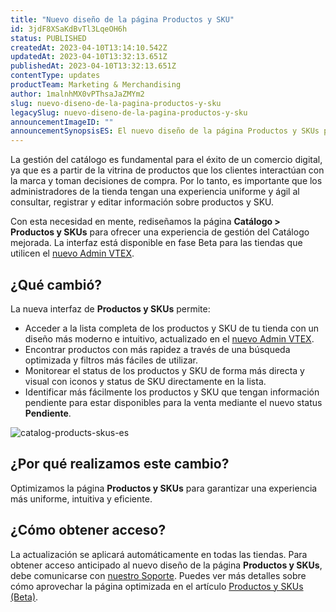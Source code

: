 ```yaml
---
title: "Nuevo diseño de la página Productos y SKU"
id: 3jdF8XSaKdBvTl3LqeOH6h
status: PUBLISHED
createdAt: 2023-04-10T13:14:10.542Z
updatedAt: 2023-04-10T13:32:13.651Z
publishedAt: 2023-04-10T13:32:13.651Z
contentType: updates
productTeam: Marketing & Merchandising
author: 1malnhMX0vPThsaJaZMYm2
slug: nuevo-diseno-de-la-pagina-productos-y-sku
legacySlug: nuevo-diseno-de-la-pagina-productos-y-sku
announcementImageID: ""
announcementSynopsisES: El nuevo diseño de la página Productos y SKUs permite gestionar el catálogo de tu tienda de forma más eficaz.
---
```


La gestión del catálogo es fundamental para el éxito de un comercio digital, ya que es a partir de la vitrina de productos que los clientes interactúan con la marca y toman decisiones de compra. Por lo tanto, es importante que los administradores de la tienda tengan una experiencia uniforme y ágil al consultar, registrar y editar información sobre productos y SKU.

Con esta necesidad en mente, rediseñamos la página **Catálogo > Productos y SKUs** para ofrecer una experiencia de gestión del Catálogo mejorada. La interfaz está disponible en fase Beta para las tiendas que utilicen el [nuevo Admin VTEX](https://content.vtex.com/join-new-admin-beta-program-es/?utm_source=announcement&utm_medium=help_center&utm_campaign=promotions_list).

## ¿Qué cambió?

La nueva interfaz de **Productos y SKUs** permite:

- Acceder a la lista completa de los productos y SKU de tu tienda con un diseño más moderno e intuitivo, actualizado en el [nuevo Admin VTEX](https://content.vtex.com/join-new-admin-beta-program-es/?utm_source=announcement&utm_medium=help_center&utm_campaign=promotions_list).
- Encontrar productos con más rapidez a través de una búsqueda optimizada y filtros más fáciles de utilizar.
- Monitorear el status de los productos y SKU de forma más directa y visual con iconos y status de SKU directamente en la lista.
- Identificar más fácilmente los productos y SKU que tengan información pendiente para estar disponibles para la venta mediante el nuevo status **Pendiente**.

![catalog-products-skus-es](https://images.ctfassets.net/alneenqid6w5/20sC1yswkFmqokxll0ehi1/2978ab303cb7eba7b77ad22caa620a49/screencapture-catalog-sandboxintegracao-myvtex-admin-catalog-2023-04-10-10_29_13_1.png)

## ¿Por qué realizamos este cambio?

Optimizamos la página **Productos y SKUs** para garantizar una experiencia más uniforme, intuitiva y eficiente.

## ¿Cómo obtener acceso?

La actualización se aplicará automáticamente en todas las tiendas. Para obtener acceso anticipado al nuevo diseño de la página **Productos y SKUs**, debe comunicarse con [nuestro Soporte](https://support.vtex.com/hc/pt-br/requests). Puedes ver más detalles sobre cómo aprovechar la página optimizada en el artículo [Productos y SKUs (Beta)](https://help.vtex.com/es/tutorial/produtos-y-skus-beta--2ig7TmROlirWirZjFWZ3By).
